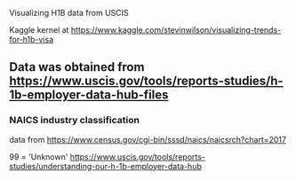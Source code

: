 
Visualizing H1B data from USCIS

Kaggle kernel at https://www.kaggle.com/stevinwilson/visualizing-trends-for-h1b-visa


## Data was obtained from https://www.uscis.gov/tools/reports-studies/h-1b-employer-data-hub-files


### NAICS industry classification

data from https://www.census.gov/cgi-bin/sssd/naics/naicsrch?chart=2017

99 = 'Unknown' https://www.uscis.gov/tools/reports-studies/understanding-our-h-1b-employer-data-hub

